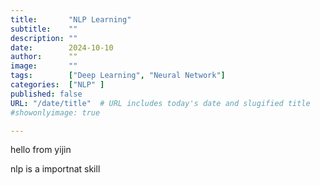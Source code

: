```yaml
---
title:       "NLP Learning"
subtitle:    ""
description: ""
date:        2024-10-10
author:      ""
image:       ""
tags:        ["Deep Learning", "Neural Network"]
categories:  ["NLP" ]
published: false
URL: "/date/title"  # URL includes today's date and slugified title
#showonlyimage: true

---
```

hello from yijin


nlp is a importnat skill
